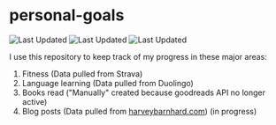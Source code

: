 # personal-goals
![Last Updated](https://img.shields.io/date/1614396090?color=FC4C02&label=Fitness%20Updated&logo=strava)
![Last Updated](https://img.shields.io/date/1614396090?color=7ac70c&label=Language%20Updated&logo=duolingo)
![Last Updated](https://img.shields.io/date/1614396090?color=e9e5cd&label=Books%20Updated&logo=goodreads)

I use this repository to keep track of my progress in these major areas:

1. Fitness (Data pulled from Strava)
2. Language learning (Data pulled from Duolingo)
3. Books read ("Manually" created because goodreads API no longer active)
4. Blog posts (Data pulled from [harveybarnhard.com](https://harveybarnhard.com)) (in progress)
